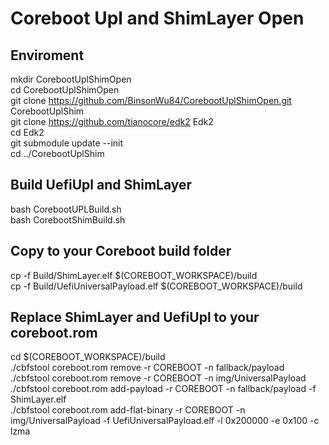 # Coreboot Upl and ShimLayer Open  

## Enviroment  
mkdir CorebootUplShimOpen  
cd CorebootUplShimOpen  
git clone https://github.com/BinsonWu84/CorebootUplShimOpen.git CorebootUplShim  
git clone https://github.com/tianocore/edk2 Edk2  
cd Edk2  
git submodule update --init  
cd ../CorebootUplShim  

## Build UefiUpl and ShimLayer  
bash CorebootUPLBuild.sh  
bash CorebootShimBuild.sh  

## Copy to your Coreboot build folder  
cp -f Build/ShimLayer.elf $(COREBOOT_WORKSPACE)/build  
cp -f Build/UefiUniversalPayload.elf $(COREBOOT_WORKSPACE)/build  

## Replace ShimLayer and UefiUpl to your coreboot.rom  
cd $(COREBOOT_WORKSPACE)/build  
./cbfstool coreboot.rom remove -r COREBOOT -n fallback/payload  
./cbfstool coreboot.rom remove -r COREBOOT -n img/UniversalPayload  
./cbfstool coreboot.rom add-payload -r COREBOOT -n fallback/payload -f ShimLayer.elf  
./cbfstool coreboot.rom add-flat-binary -r COREBOOT -n img/UniversalPayload -f UefiUniversalPayload.elf -l 0x200000 -e 0x100 -c lzma  

